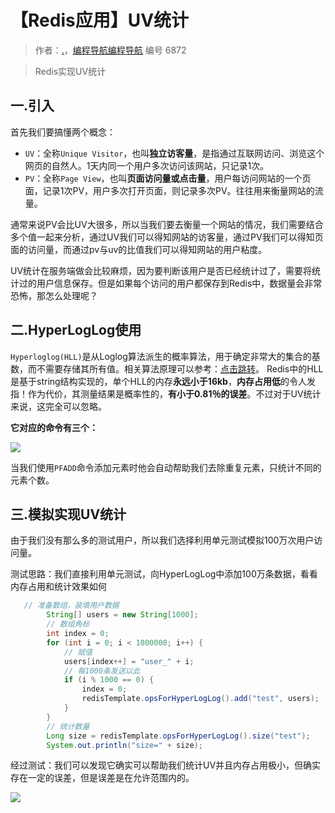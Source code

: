 # 【Redis应用】UV统计

> 作者：[.](https://blog.csdn.net/m0_66570338)，[编程导航编程导航](https://wx.zsxq.com/dweb2/index/group/51122858222824) 编号 6872

> Redis实现UV统计

## 一.引入

首先我们要搞懂两个概念：

- `UV`：全称`Unique Visitor`，也叫**独立访客量**，是指通过互联网访问、浏览这个网页的自然人。1天内同一个用户多次访问该网站，只记录1次。
- `PV`：全称`Page View`，也叫**页面访问量或点击量**，用户每访问网站的一个页面，记录1次PV，用户多次打开页面，则记录多次PV。往往用来衡量网站的流量。

通常来说PV会比UV大很多，所以当我们要去衡量一个网站的情况，我们需要结合多个值一起来分析，通过UV我们可以得知网站的访客量，通过PV我们可以得知页面的访问量，而通过pv与uv的比值我们可以得知网站的用户粘度。

UV统计在服务端做会比较麻烦，因为要判断该用户是否已经统计过了，需要将统计过的用户信息保存。但是如果每个访问的用户都保存到Redis中，数据量会非常恐怖，那怎么处理呢？

## 二.HyperLogLog使用

`Hyperloglog(HLL)`是从Loglog算法派生的概率算法，用于确定非常大的集合的基数，而不需要存储其所有值。相关算法原理可以参考：[点击跳转](https://juejin.cn/post/6844903785744056333#heading-0)。 Redis中的HLL是基于string结构实现的，单个HLL的内存**永远小于16kb**，**内存占用低**的令人发指！作为代价，其测量结果是概率性的，**有小于0.81％的误差**。不过对于UV统计来说，这完全可以忽略。

**它对应的命令有三个：** 

![](https://pic.yupi.icu/5563/202311171851679.png)

 当我们使用`PFADD`命令添加元素时他会自动帮助我们去除重复元素，只统计不同的元素个数。

## 三.模拟实现UV统计

由于我们没有那么多的测试用户，所以我们选择利用单元测试模拟100万次用户访问量。

测试思路：我们直接利用单元测试，向HyperLogLog中添加100万条数据，看看内存占用和统计效果如何

```java
   // 准备数组，装填用户数据
        String[] users = new String[1000];
        // 数组角标
        int index = 0;
        for (int i = 0; i < 1000000; i++) {
            // 赋值
            users[index++] = "user_" + i;
            // 每1000条发送以此
            if (i % 1000 == 0) {
                index = 0;
                redisTemplate.opsForHyperLogLog().add("test", users);
            }
        }
        // 统计数量
        Long size = redisTemplate.opsForHyperLogLog().size("test");
        System.out.println("size=" + size);
```

经过测试：我们可以发现它确实可以帮助我们统计UV并且内存占用极小，但确实存在一定的误差，但是误差是在允许范围内的。

![](https://pic.yupi.icu/5563/202311171851038.png)